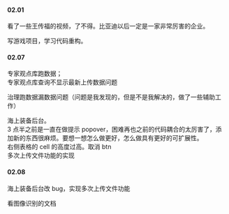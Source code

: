 
#### 02.01  

看了一些王传福的视频，了不得。比亚迪以后一定是一家非常厉害的企业。  

写游戏项目，学习代码重构。  


#### 02.07  

专家观点库跑数据；   
专家观点库查询不显示最新上传数据问题   

治理跑数据漏数据问题（问题是我发现的，但是不是我解决的，做了一些辅助工作）   

海上装备后台。  
3 点半之前是一直在做提示 popover，困难再也之前的代码耦合的太厉害了，添加新的东西很麻烦。要想一想怎么做更好，怎么做具有更好的可扩展性。   
右侧表格的 cell 的高度过高。取消 btn    
多次上传文件功能的实现   


#### 02.08  

海上装备后台改 bug，实现多次上传文件功能    

看图像识别的文档   



